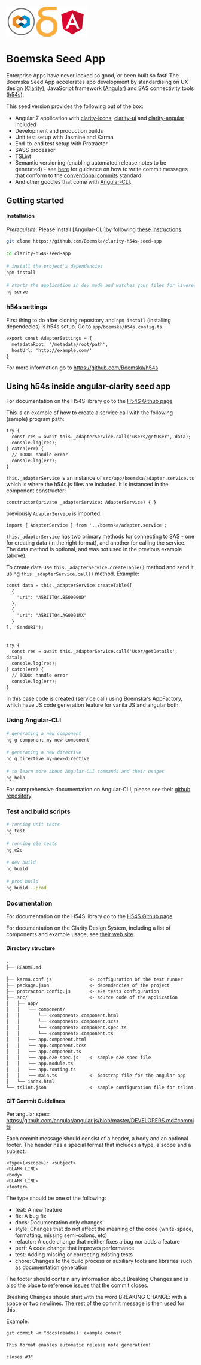 <img src="src/images/clarity_logo.png" height="80"/><img src="src/images/boemska_logo.png" height="80"/><img src="src/images/angular_logo.png" height="80"/>


Boemska Seed App
============
Enterprise Apps have never looked so good, or been built so fast!  The Boemska Seed App accelerates app development by standardising on UX design ([Clarity](https://github.com/vmware/clarity)), JavaScript framework ([Angular](https://angular.io/)) and SAS connectivity tools ([h54s](https://github.com/Boemska/h54s)).


This seed version provides the following out of the box:

- Angular 7 application with [clarity-icons](https://www.npmjs.com/package/@clr/icons), [clarity-ui](https://www.npmjs.com/package/@clr/ui) and [clarity-angular](https://www.npmjs.com/package/@clr/angular) included
- Development and production builds
- Unit test setup with Jasmine and Karma
- End-to-end test setup with Protractor
- SASS processor
- TSLint
- Semantic versioning (enabling automated release notes to be generated) - see [here](https://github.com/conventional-changelog/standard-version) for guidance on how to write commit messages that conform to the [conventional commits](https://www.conventionalcommits.org/en/v1.0.0-beta.2/) standard.
- And other goodies that come with [Angular-CLI](https://github.com/angular/angular-cli#generating-and-serving-an-angular2-project-via-a-development-server).

Getting started
----------------------------------
#### Installation
*Prerequisite*: Please install [Angular-CLI]by following [these instructions](https://github.com/angular/angular-cli#installation).

```bash
git clone https://github.com/Boemska/clarity-h54s-seed-app

cd clarity-h54s-seed-app

# install the project's dependencies
npm install

# starts the application in dev mode and watches your files for livereload
ng serve
```

### h54s settings

First thing to do after cloning repository and `npm install` (installing dependecies) is h54s setup.
Go to `app/boemska/h54s.config.ts`.

```
export const AdapterSettings = {
  metadataRoot: '/metadata/root/path',
  hostUrl: 'http://example.com/'
}
```
 For more information go to https://github.com/Boemska/h54s

## Using h54s inside angular-clarity seed app
For documentation on the H54S library go to the [H54S Github page](https://github.com/Boemska/h54s)

This is an example of how to create a service call with the following  (sample) program path:
```
try {
  const res = await this._adapterService.call('users/getUser', data);
  console.log(res);
} catch(err) {
  // TODO: handle error
  console.log(err);
}

```
`this._adapterService` is an instance of `src/app/boemska/adapter.service.ts` which is where the h54s.js files are included. It is instanced in the component constructor:
```
constructor(private _adapterService: AdapterService) { }
```
previously `AdapterService` is imported:
```
import { AdapterService } from '../boemska/adapter.service';
```
`this._adapterService` has two primary methods for connecting to SAS - one for creating data (in the right format), and another for calling the service. The data method is optional, and was not used in the previous example (above).

To create data use `this._adapterService.createTable()` method and send it using `this._adapterService.call()` method. Example:

```
const data = this._adapterService.createTable([
  {
    "uri": "A5RIITO4.B500000D"
  },
  {
    "uri": "A5RIITO4.AG0001MX"
  }
], 'SendURI');


try {
  const res = await this._adapterService.call('User/getDetails', data);
  console.log(res);
} catch(err) {
  // TODO: handle error
  console.log(err);
}
```
In this case code is created (service call) using Boemska's AppFactory, which have JS code generation feature for vanila JS and angular both.

### Using Angular-CLI
```bash
# generating a new component
ng g component my-new-component

# generating a new directive
ng g directive my-new-directive

# to learn more about Angular-CLI commands and their usages
ng help
```

For comprehensive documentation on Angular-CLI, please see their [github repository](https://github.com/angular/angular-cli).

### Test and build scripts

```bash
# running unit tests
ng test

# running e2e tests
ng e2e

# dev build
ng build

# prod build
ng build --prod
```

### Documentation

For documentation on the H54S library go to the [H54S Github page](https://github.com/Boemska/h54s)

For documentation on the Clarity Design System, including a list of components and example usage, see [their web site](https://vmware.github.io/clarity).


#### Directory structure
```
.
├── README.md

├── karma.conf.js              <- configuration of the test runner
├── package.json               <- dependencies of the project
├── protractor.config.js       <- e2e tests configuration
├── src/                       <- source code of the application
│   ├── app/
│   │   └── component/
│   │       └── <component>.component.html
│   │       └── <component>.component.scss
│   │       └── <component>.component.spec.ts
│   │       └── <component>.component.ts
│   │   └── app.component.html
│   │   └── app.component.scss
│   │   └── app.component.ts
│   │   └── app.e2e-spec.js    <- sample e2e spec file
│   │   └── app.module.ts
│   │   └── app.routing.ts
│   │   └── main.ts            <- boostrap file for the angular app
│   └── index.html
└── tslint.json                <- sample configuration file for tslint
```

#### GIT Commit Guidelines

Per angular spec: https://github.com/angular/angular.js/blob/master/DEVELOPERS.md#commits

Each commit message should consist of a header, a body and an optional footer. The header has a special format that includes a type, a scope and a subject:
```
<type>(<scope>): <subject>
<BLANK LINE>
<body>
<BLANK LINE>
<footer>
```

The type should be one of the following:

- feat: A new feature
- fix: A bug fix
- docs: Documentation only changes
- style: Changes that do not affect the meaning of the code (white-space, formatting, missing semi-colons, etc)
- refactor: A code change that neither fixes a bug nor adds a feature
- perf: A code change that improves performance
- test: Adding missing or correcting existing tests
- chore: Changes to the build process or auxiliary tools and libraries such as documentation generation

The footer should contain any information about Breaking Changes and is also the place to reference issues that the commit closes.

Breaking Changes should start with the word BREAKING CHANGE: with a space or two newlines. The rest of the commit message is then used for this.

Example:

```
git commit -m "docs(readme): example commit

This format enables automatic release note generation!

closes #3"
```
